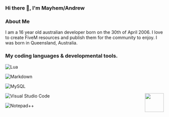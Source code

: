 ### Hi there 👋, I'm Mayhem/Andrew

### About Me
I am a 16 year old australian developer born on the 30th of April 2006. I love to create FiveM resources and publish them for the community to enjoy. I was born in Queensland, Australia.

### My coding languages & developmental tools.
![Lua](https://img.shields.io/badge/Language-Lua-critical?style=for-the-badge&logo=Lua)

![Markdown](https://img.shields.io/badge/Language-Markdown-critical?style=for-the-badge&logo=markdown)

![MySQL](https://img.shields.io/badge/Language-MySQL-critical?style=for-the-badge&logo=MYSQL)

<img align="right" height="60" width="60" alt="" src="https://cdn.discordapp.com/attachments/756590322921767002/810784341286060062/2314.gif" />

![Visual Studio Code](https://img.shields.io/badge/IDE-Visual%20Studio%20Code-lightblue?style=for-the-badge&logo=visual-studio-code)

![Notepad++](https://img.shields.io/badge/IDE-Notepad++-lightblue?style=for-the-badge&logo=notepad-+-+)

